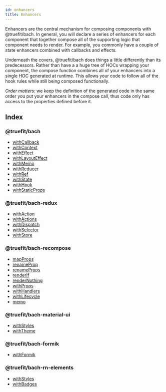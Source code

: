 ```yaml
---
id: enhancers
title: Enhancers
---
```


Enhancers are the central mechanism for composing components with @truefit/bach. In general, you will declare a series of enhancers for each component that together compose all of the supporting logic that component needs to render. For example, you commonly have a couple of state enhancers combined with callbacks and effects.

Underneath the covers, @truefit/bach does things a little differently than its predecessors. Rather than have a a huge tree of HOCs wrapping your component, the compose function combines all of your enhancers into a single HOC generated at runtime. This allows your code to follow all of the hook rules while still being composed functionally.

_Order matters:_ we keep the definition of the generated code in the same order you put your enhancers in the compose call, thus code only has access to the properties defined before it.

## Index

### @truefit/bach

- [withCallback](/docs/bach-withcallback)
- [withContext](/docs/bach-withcontext)
- [withEffect](/docs/bach-witheffect)
- [withLayoutEffect](/docs/bach-withlayouteffect)
- [withMemo](/docs/bach-withmemo)
- [withReducer](/docs/bach-withreducer)
- [withRef](/docs/bach-withref)
- [withState](/docs/bach-withstate)
- [withHook](/docs/bach-withhook)
- [withStaticProps](/docs/bach-withstaticprops)

### @truefit/bach-redux

- [withAction](/docs/bachredux-withaction)
- [withActions](/docs/bachredux-withactions)
- [withDispatch](/docs/bachredux-withdispatch)
- [withSelector](/docs/bachredux-withselector)
- [withStore](/docs/bachredux-withstore)

### @truefit/bach-recompose

- [mapProps](/docs/bachrecompose-mapprops)
- [renameProp](/docs/bachrecompose-renameprop)
- [renameProps](/docs/bachrecompose-renameprops)
- [renderIf](/docs/bachrecompose-renderif)
- [renderNothing](/docs/bachrecompose-rendernothing)
- [withProps](/docs/bachrecompose-withprops)
- [withHandlers](/docs/bachrecompose-withhandlers)
- [withLifecycle](/docs/bachrecompose-withlifecycle)
- [memo](/docs/bachrecompose-memo)

### @truefit/bach-material-ui

- [withStyles](/docs/bachmaterialui-withstyles)
- [withTheme](/docs/bachmaterialui-withtheme)

### @truefit/bach-formik

- [withFormik](/docs/bachformik-withformik)

### @truefit/bach-rn-elements

- [withStyles](/docs/bachrnelements-withstyles)
- [withBadges](/docs/bachrnelements-withbadges)
